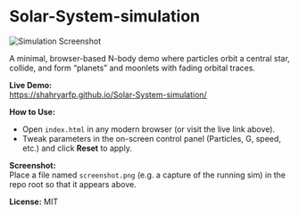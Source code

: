 # Solar-System-simulation

![Simulation Screenshot](screenshot.png)

A minimal, browser-based N-body demo where particles orbit a central star, collide, and form “planets” and moonlets with fading orbital traces.

**Live Demo:**  
https://shahryarfp.github.io/Solar-System-simulation/

**How to Use:**  
- Open `index.html` in any modern browser (or visit the live link above).  
- Tweak parameters in the on-screen control panel (Particles, G, speed, etc.) and click **Reset** to apply.

**Screenshot:**  
Place a file named `screenshot.png` (e.g. a capture of the running sim) in the repo root so that it appears above.

**License:** MIT
